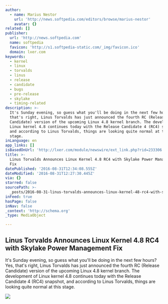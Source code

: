 ```yaml
---
author:
  - name: Marius Nestor
    url: 'http://news.softpedia.com/editors/browse/marius-nestor'
    avatar: {}
related: []
publisher:
  url: 'http://news.softpedia.com'
  name: softpedia
  favicon: 'http://s1.softpedia-static.com/_img/favicon.ico'
  domain: lxer.com
keywords:
  - kernel
  - linux
  - torvalds
  - linus
  - release
  - candidate
  - bugs
  - pre-release
  - skylake
  - timing-related
description: >-
  It's Sunday evening, so guess what you'll be doing in the next few hours? Yes,
  that's right, Linus Torvalds has just announced the fourth RC (Release
  Candidate) version of the upcoming Linux 4.8 kernel branch. The development of
  Linux kernel 4.8 continues today with the Release Candidate 4 (RC4) snapshot,
  and according to Linus Torvalds, things are looking quite normal at this
  stage.
inLanguage: en
app_links: []
isBasedOnUrl: 'http://lxer.com/module/newswire/ext_link.php?rid=233306'
title: >-
  Linus Torvalds Announces Linux Kernel 4.8 RC4 with Skylake Power Management
  Fix
datePublished: '2016-08-31T12:34:08.555Z'
dateModified: '2016-08-31T12:27:30.445Z'
via: {}
starred: false
sourcePath: >-
  _posts/2016-08-31-linus-torvalds-announces-linux-kernel-48-rc4-with-skylake-p.md
inFeed: true
hasPage: false
inNav: false
_context: 'http://schema.org'
_type: MediaObject

---
```

<article style=""><h1>Linus Torvalds Announces Linux Kernel 4.8 RC4 with Skylake Power Management Fix</h1><p>It's Sunday evening, so guess what you'll be doing in the next few hours? Yes, that's right, Linus Torvalds has just announced the fourth RC (Release Candidate) version of the upcoming Linux 4.8 kernel branch. The development of Linux kernel 4.8 continues today with the Release Candidate 4 (RC4) snapshot, and according to Linus Torvalds, things are looking quite normal at this stage.</p><img src="http://i1-news.softpedia-static.com/images/news2/linus-torvalds-announces-linux-kernel-4-8-rc4-with-skylake-power-management-fix-507693-2.jpg" /></article>